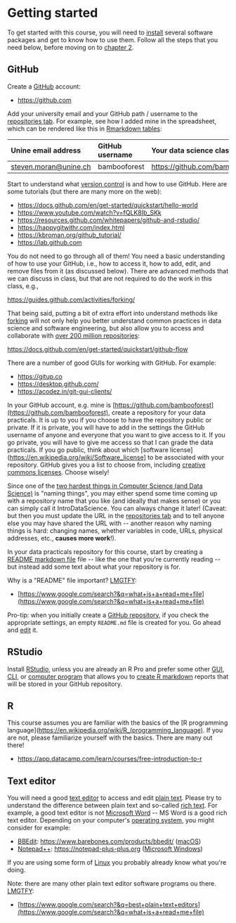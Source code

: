 # Getting started

To get started with this course, you will need to [install](https://en.wikipedia.org/wiki/Installation_(computer_programs)) several software packages and get to know how to use them. Follow all the steps that you need below, before moving on to [chapter 2](https://github.com/bambooforest/IntroDataScience/2_writing_scientific_reports).


## GitHub

Create a [GitHub](https://en.wikipedia.org/wiki/GitHub) account:

* https://github.com

Add your university email and your GitHub path / username to the [repositories tab](https://docs.google.com/spreadsheets/d/1di-H7lsmdkT1RJlsXERkIcBSE4Y6XKIwPdulyaZ13DM/edit?usp=sharing). For example, see how I added mine in the spreadsheet, which can be rendered like this in [Rmarkdown tables](https://dereksonderegger.github.io/570L/15-rmarkdown-tricks.html):

| Unine email address | GitHub username | Your data science class repository URL |
|:------|:-----|:---------|
| steven.moran@unine.ch | bambooforest | https://github.com/bambooforest/IntroDataScience/ |

Start to understand what [version control](https://en.wikipedia.org/wiki/Distributed_version_control) is and how to use GitHub. Here are some tutorials (but there are many more on the web):

* https://docs.github.com/en/get-started/quickstart/hello-world
* https://www.youtube.com/watch?v=fQLK8Ib_SKk
* https://resources.github.com/whitepapers/github-and-rstudio/
* https://happygitwithr.com/index.html
* https://kbroman.org/github_tutorial/
* https://lab.github.com

You do not need to go through all of them! You need a basic understanding of how to use your GitHub, i.e., how to access it, how to add, edit, and remove files from it (as discussed below). There are advanced methods that we can discuss in class, but that are not required to do the work in this class, e.g.,

https://guides.github.com/activities/forking/

That being said, putting a bit of extra effort into understand methods like [forking](https://en.wikipedia.org/wiki/Fork_(software_development)) will not only help you better understand common practices in data science and software engineering, but also allow you to access and collaborate with [over 200 million repositories](https://en.wikipedia.org/wiki/GitHub):

https://docs.github.com/en/get-started/quickstart/github-flow

There are a number of good GUIs for working with GitHub. For example:

* https://gitup.co
* https://desktop.github.com/
* https://acodez.in/git-gui-clients/

In your GitHub account, e.g. mine is [https://github.com/bambooforest](https://github.com/bambooforest), create a repository for your data practicals. It is up to you if you choose to have the repository public or private. If it is private, you will have to add in the settings the GitHub username of anyone and everyone that you want to give access to it. If you go private, you will have to give me access so that I can grade the data practicals. If you go public, think about which [software license](https://en.wikipedia.org/wiki/Software_license] to be associated with your repository. GitHub gives you a list to choose from, including [creative commons licenses](https://creativecommons.org/licenses/). Choose wisely!

Since one of the [two hardest things in Computer Science (and Data Science)](https://martinfowler.com/bliki/TwoHardThings.html) is "naming things", you may either spend some time coming up with a repository name that you like (and ideally that makes sense) or you can simply call it IntroDataScience. You can always change it later! (Caveat: but then you must update the URL in the [repositories tab](https://docs.google.com/spreadsheets/d/1di-H7lsmdkT1RJlsXERkIcBSE4Y6XKIwPdulyaZ13DM/edit?usp=sharing) and to tell anyone else you may have shared the URL with -- another reason why naming things is hard: changing names, whether variables in code, URLs, physical addresses, etc., **causes more work**!).

In your data practicals repository for this course, start by creating a [README markdown file](README.md) file -- like the one that you're currently reading -- but instead add some text about what your repository is for.

Why is a "README" file important? [LMGTFY](https://www.dictionary.com/e/slang/lmgtfy/):

* [https://www.google.com/search?&q=what+is+a+read+me+file](https://www.google.com/search?&q=what+is+a+read+me+file)

Pro-tip: when you initially create a [GitHub repository](https://docs.github.com/en/get-started/quickstart/create-a-repo), if you check the appropriate settings, an empty `README.md` file is created for you. Go ahead and [edit](https://docs.github.com/en/repositories/working-with-files/managing-files/editing-files) it.


## RStudio

Install [RStudio](https://www.rstudio.com), unless you are already an R Pro and prefer some other [GUI](https://en.wikipedia.org/wiki/Graphical_user_interface), [CLI](https://en.wikipedia.org/wiki/Command-line_interface), or [computer program](https://en.wikipedia.org/wiki/Computer_program) that allows you to [create R markdown](https://rmarkdown.rstudio.com/authoring_quick_tour.html) reports that will be stored in your GitHub repository.


## R

This course assumes you are familiar with the basics of the [R programming language](https://en.wikipedia.org/wiki/R_(programming_language). If you are not, please familiarize yourself with the basics. There are many out there!

* https://app.datacamp.com/learn/courses/free-introduction-to-r


## Text editor

You will need a good [text editor](https://en.wikipedia.org/wiki/Text_editor) to access and edit [plain text](https://en.wikipedia.org/wiki/Plain_text). Please try to understand the difference between plain text and so-called [rich text](https://en.wikipedia.org/wiki/Formatted_text). For example, a good text editor is not [Microsoft Word](https://en.wikipedia.org/wiki/Microsoft_Word) -- MS Word is a good rich text editor. Depending on your computer's [operating system](https://en.wikipedia.org/wiki/Operating_system), you might consider for example:

* [BBEdit](https://en.wikipedia.org/wiki/BBEdit): https://www.barebones.com/products/bbedit/ ([macOS](https://en.wikipedia.org/wiki/MacOS)) 
* [Notepad++](https://en.wikipedia.org/wiki/Notepad%2B%2B): https://notepad-plus-plus.org ([Microsoft Windows](https://en.wikipedia.org/wiki/Microsoft_Windows))

If you are using some form of [Linux](https://en.wikipedia.org/wiki/Linux) you probably already know what you're doing.

Note: there are many other plain text editor software programs ou there. [LMGTFY](https://www.dictionary.com/e/slang/lmgtfy/):

* [https://www.google.com/search?&q=best+plain+text+editors](https://www.google.com/search?&q=what+is+a+read+me+file)




